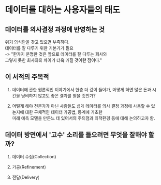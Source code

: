 # 데이터를 대하는 사용자들의 태도   
## 데이터를 의사결정 과정에 반영하는 것
위기 의식만을 갖고 있으면 부족하다.   
데이터를 잘 다루기 위한 기본기가 필요   
-> "한가지 분명한 것은 앞으로 데이터를 잘 다루는 회사와    
그렇지 못한 회사와의 차이가 더욱 커질 것이란 점이다."   

## 이 서적의 주목적       
1) 데이터에 관한 원론적인 이야기에서 한층 더 깊이 들어가, 어떻게 하면 많은 돈과 시간을 낭비하지 않고도 좋은 결과를 얻을 것인가?   

2) 어떻게 해야 전문가가 아닌 사람들도 쉽게 데이터를 의사 결정 과정에 사용할 수 있는지에 대한 구체적인 데이터 가공법, 통계에 기초한  
미래 예측 모델을 만든느 데 있어서의 주의점과 최적환경 등에 대해 논의하고자 함.      
       
        
## 데이터 방면에서 '고수' 소리를 들으려면 무엇을 잘해야 할까?          
1) 데이터 수집(Collection)   
    
2) 가공(Refinement)   
   
3) 전달(Delivery)      
